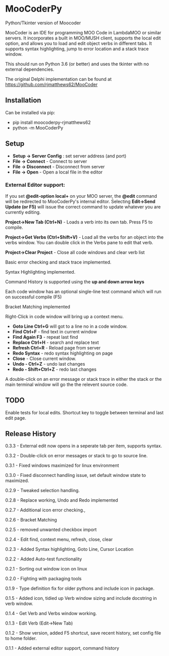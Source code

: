 # MooCoderPy
Python/Tkinter version of Moocoder

MooCoder is an IDE for programming MOO Code in LambdaMOO or similar servers. It incorporates a built in
MOO/MUSH client, supports the local edit option, and allows you to load and edit object verbs in different tabs.
It supports syntax highlighting, jump to error location and a stack trace window.

This should run on Python 3.6 (or better) and uses the tkinter with no external dependencies.

The original Delphi implementation can be found at https://github.com/rjmatthews62/MooCoder

## Installation ##
Can be installed via pip:
* pip install moocoderpy-rjmatthews62
* python -m MooCoderPy
## Setup ##
* **Setup -> Server Config** : set server address (and port) 
* **File -> Connect** - Connect to server
* **File -> Disconnect** - Disconnect from server
* **File -> Open** - Open a local file in the editor

### External Editor support: ###

If you set **@edit-option local+** on your MOO server, the **@edit** command will be redirected to MooCoderPy's internal editor.
Selecting **Edit->Send Update (or F5)** will issue the correct command to update whatever you are currently editing.

**Project->New Tab (Ctrl+N)** - Loads a verb into its own tab. Press F5 to compile.

**Project->Get Verbs (Ctrl+Shift+V)** - Load all the verbs for an object into the verbs window.
    You can double click in the Verbs pane to edit that verb.

**Project->Clear Project** - Close all code windows and clear verb list

Basic error checking and stack trace implemented.

Syntax Highlighting implemented.

Command History is supported using the **up and down arrow keys**

Each code window has an optional single-line test command which will run on successful compile (F5)

Bracket Matching implemented

Right-Click in code window will bring up a context menu.
* **Goto Line Ctrl+G** will got to a line no in a code window.
* **Find Ctrl+F** - find text in current window
* **Find Again F3** - repeat last find
* **Replace Ctrl+H** - search and replace text
* **Refresh Ctrl+R** - Reload page from server
* **Redo Syntax** - redo syntax highlighting on page
* **Close** - Close current window.
* **Undo - Ctrl+Z** - undo last changes
* **Redo - Shift+Ctrl+Z** - redo last changes

A double-click on an error message or stack trace in either the stack or the main terminal window will go the the relevent source code.
## TODO ##
Enable tests for local edits.
Shortcut key to toggle between terminal and last edit page.

## Release History ##
0.3.3 - External edit now opens in a seperate tab per item, supports syntax.

0.3.2 - Double-click on error messages or stack to go to source line.

0.3.1 - Fixed windows maximized for linux environment

0.3.0 - Fixed disconnect handling issue, set default window state to maximized.

0.2.9 - Tweaked selection handling.

0.2.8 - Replace working, Undo and Redo implemented

0.2.7 - Additional icon error checking.,

0.2.6 - Bracket Matching

0.2.5 - removed unwanted checkbox import

0.2.4 - Edit find, context menu, refresh, close, clear

0.2.3 - Added Syntax highlighting, Goto Line, Cursor Location

0.2.2 - Added Auto-test functionality

0.2.1 - Sorting out window icon on linux

0.2.0 - Fighting with packaging tools

0.1.9 - Type definition fix for older pythons and include icon in package.

0.1.5 - Added icon, tidied up Verb window sizing and include docstring in verb window.

0.1.4 - Get Verb and Verbs window working.

0.1.3 - Edit Verb (Edit->New Tab)

0.1.2 - Show version, added F5 shortcut, save recent history, set config file to home folder.

0.1.1 - Added external editor support, command history
